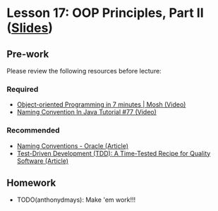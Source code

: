 # Lesson 17: OOP Principles, Part II ([Slides](https://code-differently.github.io/code-differently-25-q1/slides/#/lesson_17))

## Pre-work

Please review the following resources before lecture:

### Required

* [Object-oriented Programming in 7 minutes | Mosh (Video)](https://www.youtube.com/watch?v=pTB0EiLXUC8)
* [Naming Convention In Java Tutorial #77 (Video)](https://www.youtube.com/watch?v=QazDDPtSulY)

### Recommended

* [Naming Conventions - Oracle (Article)](https://www.oracle.com/java/technologies/javase/codeconventions-namingconventions.html)
* [Test-Driven Development (TDD): A Time-Tested Recipe for Quality Software (Article)](https://semaphoreci.com/blog/test-driven-development)

## Homework

- TODO(anthonydmays): Make 'em work!!!